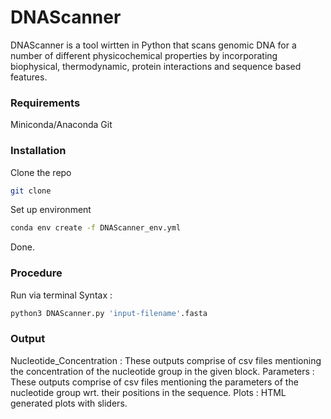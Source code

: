 # DNAScanner
DNAScanner is a tool wirtten in Python that scans genomic DNA for a number of different physicochemical properties by incorporating biophysical, thermodynamic, protein interactions and sequence based features.

### Requirements
Miniconda/Anaconda
Git

### Installation
Clone the repo

```bash
git clone
```

Set up environment 

```bash
conda env create -f DNAScanner_env.yml
```
Done.

### Procedure 
Run via terminal
Syntax : 

```bash
python3 DNAScanner.py 'input-filename'.fasta
```

### Output
Nucleotide_Concentration : These outputs comprise of csv files mentioning the concentration of the nucleotide group in the given block.
Parameters : These outputs comprise of csv files mentioning the parameters of the nucleotide group wrt. their positions in the sequence.
Plots : HTML generated plots with sliders.  
